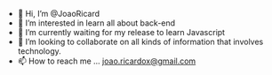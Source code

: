 - 👋 Hi, I’m @JoaoRicard
- 👀 I’m interested in learn all about back-end
- 🌱 I’m currently waiting for my release to learn Javascript 
- 💞️ I’m looking to collaborate on all kinds of information that involves technology. 
- 📫 How to reach me ... joao.ricardox@gmail.com 

